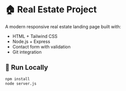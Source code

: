 # 🏠 Real Estate Project

A modern responsive real estate landing page built with:

- HTML + Tailwind CSS
- Node.js + Express
- Contact form with validation
- Git integration

## 🚀 Run Locally

```bash
npm install
node server.js
```
